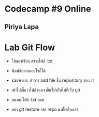 # Codecamp #9 Online
## Piriya Lapa 

# Lab Git Flow

- ให้ลองเขียน สร้างไฟล์ .txt

- พิมพ์ข้อความอะไรก็ได้

- save และ ทำการ add file ขึ้น repository ของเรา

- เข้าไปเช็คว่าไฟล์ของเราขึ้นไปหรือไม่ที่เว็บ git

- ลองลบไฟล์ .txt ออก

- ลอง git restore จาก repo มาที่เครื่องเรา

